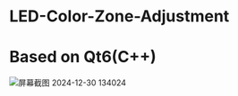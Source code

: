# LED-Color-Zone-Adjustment

# Based on Qt6(C++)

![屏幕截图 2024-12-30 134024](https://github.com/user-attachments/assets/df86cdef-9522-46ec-a21d-987e04080d71)
